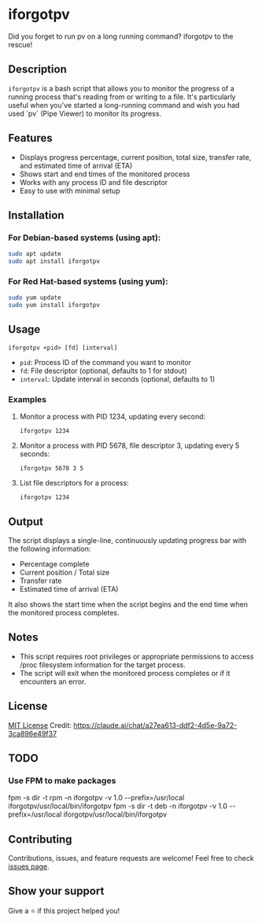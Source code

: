 # iforgotpv

Did you forget to run pv on a long running command? iforgotpv to the rescue!

## Description

`iforgotpv` is a bash script that allows you to monitor the progress of a running process that's reading from or writing to a file. It's particularly useful when you've started a long-running command and wish you had used \`pv\` (Pipe Viewer) to monitor its progress.

## Features

- Displays progress percentage, current position, total size, transfer rate, and estimated time of arrival (ETA)
- Shows start and end times of the monitored process
- Works with any process ID and file descriptor
- Easy to use with minimal setup

## Installation

### For Debian-based systems (using apt):

```bash
sudo apt update
sudo apt install iforgotpv
```

### For Red Hat-based systems (using yum):

```bash
sudo yum update
sudo yum install iforgotpv
```

## Usage

```
iforgotpv <pid> [fd] [interval]
```

- `pid`: Process ID of the command you want to monitor
- `fd`: File descriptor (optional, defaults to 1 for stdout)
- `interval`: Update interval in seconds (optional, defaults to 1)

### Examples

1. Monitor a process with PID 1234, updating every second:
   ```
   iforgotpv 1234
   ```

2. Monitor a process with PID 5678, file descriptor 3, updating every 5 seconds:
   ```
   iforgotpv 5678 3 5
   ```

3. List file descriptors for a process:
   ```
   iforgotpv 1234
   ```

## Output

The script displays a single-line, continuously updating progress bar with the following information:

- Percentage complete
- Current position / Total size
- Transfer rate
- Estimated time of arrival (ETA)

It also shows the start time when the script begins and the end time when the monitored process completes.

## Notes

- This script requires root privileges or appropriate permissions to access /proc filesystem information for the target process.
- The script will exit when the monitored process completes or if it encounters an error.

## License

[MIT License](https://opensource.org/licenses/MIT)
Credit: https://claude.ai/chat/a27ea613-ddf2-4d5e-9a72-3ca896e49f37

## TODO

### Use FPM to make packages

fpm -s dir -t rpm -n iforgotpv -v 1.0 --prefix=/usr/local iforgotpv/usr/local/bin/iforgotpv
fpm -s dir -t deb -n iforgotpv -v 1.0 --prefix=/usr/local iforgotpv/usr/local/bin/iforgotpv


## Contributing

Contributions, issues, and feature requests are welcome! Feel free to check [issues page](https://github.com/yourusername/iforgotpv/issues).

## Show your support

Give a ⭐️ if this project helped you!

